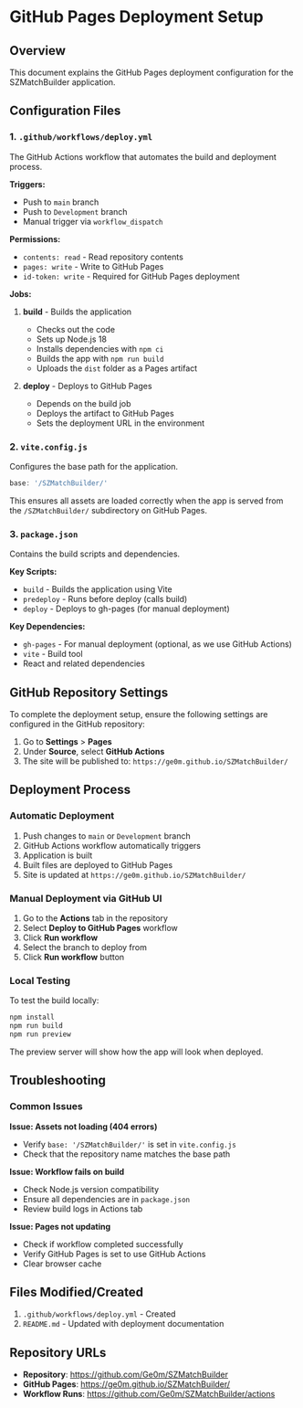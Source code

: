 # GitHub Pages Deployment Setup

## Overview

This document explains the GitHub Pages deployment configuration for the SZMatchBuilder application.

## Configuration Files

### 1. `.github/workflows/deploy.yml`
The GitHub Actions workflow that automates the build and deployment process.

**Triggers:**
- Push to `main` branch
- Push to `Development` branch  
- Manual trigger via `workflow_dispatch`

**Permissions:**
- `contents: read` - Read repository contents
- `pages: write` - Write to GitHub Pages
- `id-token: write` - Required for GitHub Pages deployment

**Jobs:**
1. **build** - Builds the application
   - Checks out the code
   - Sets up Node.js 18
   - Installs dependencies with `npm ci`
   - Builds the app with `npm run build`
   - Uploads the `dist` folder as a Pages artifact

2. **deploy** - Deploys to GitHub Pages
   - Depends on the build job
   - Deploys the artifact to GitHub Pages
   - Sets the deployment URL in the environment

### 2. `vite.config.js`
Configures the base path for the application.

```javascript
base: '/SZMatchBuilder/'
```

This ensures all assets are loaded correctly when the app is served from the `/SZMatchBuilder/` subdirectory on GitHub Pages.

### 3. `package.json`
Contains the build scripts and dependencies.

**Key Scripts:**
- `build` - Builds the application using Vite
- `predeploy` - Runs before deploy (calls build)
- `deploy` - Deploys to gh-pages (for manual deployment)

**Key Dependencies:**
- `gh-pages` - For manual deployment (optional, as we use GitHub Actions)
- `vite` - Build tool
- React and related dependencies

## GitHub Repository Settings

To complete the deployment setup, ensure the following settings are configured in the GitHub repository:

1. Go to **Settings** > **Pages**
2. Under **Source**, select **GitHub Actions**
3. The site will be published to: `https://ge0m.github.io/SZMatchBuilder/`

## Deployment Process

### Automatic Deployment
1. Push changes to `main` or `Development` branch
2. GitHub Actions workflow automatically triggers
3. Application is built
4. Built files are deployed to GitHub Pages
5. Site is updated at `https://ge0m.github.io/SZMatchBuilder/`

### Manual Deployment via GitHub UI
1. Go to the **Actions** tab in the repository
2. Select **Deploy to GitHub Pages** workflow
3. Click **Run workflow**
4. Select the branch to deploy from
5. Click **Run workflow** button

### Local Testing
To test the build locally:

```bash
npm install
npm run build
npm run preview
```

The preview server will show how the app will look when deployed.

## Troubleshooting

### Common Issues

**Issue: Assets not loading (404 errors)**
- Verify `base: '/SZMatchBuilder/'` is set in `vite.config.js`
- Check that the repository name matches the base path

**Issue: Workflow fails on build**
- Check Node.js version compatibility
- Ensure all dependencies are in `package.json`
- Review build logs in Actions tab

**Issue: Pages not updating**
- Check if workflow completed successfully
- Verify GitHub Pages is set to use GitHub Actions
- Clear browser cache

## Files Modified/Created

1. `.github/workflows/deploy.yml` - Created
2. `README.md` - Updated with deployment documentation

## Repository URLs

- **Repository**: https://github.com/Ge0m/SZMatchBuilder
- **GitHub Pages**: https://ge0m.github.io/SZMatchBuilder/
- **Workflow Runs**: https://github.com/Ge0m/SZMatchBuilder/actions
